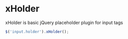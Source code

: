 # xHolder

xHolder is basic jQuery placeholder plugin for input tags

```js
$('input.holder').xHolder();
```

